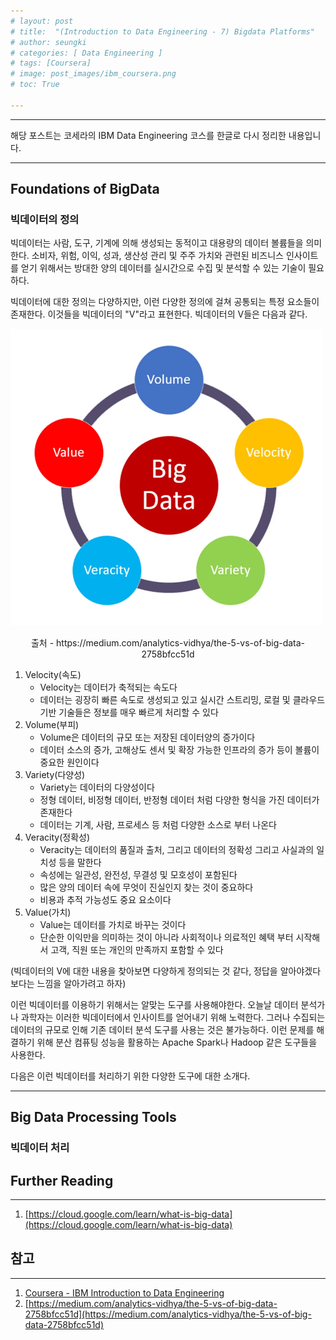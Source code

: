 ```yaml
---
# layout: post
# title:  "(Introduction to Data Engineering - 7) Bigdata Platforms"
# author: seungki
# categories: [ Data Engineering ]
# tags: [Coursera]
# image: post_images/ibm_coursera.png
# toc: True

---
```


---

해당 포스트는 코세라의 IBM Data Engineering 코스를 한글로 다시 정리한 내용입니다.

---

## Foundations of BigData

### 빅데이터의 정의

빅데이터는 사람, 도구, 기계에 의해 생성되는 동적이고 대용량의 데이터 볼륨들을 의미한다. 소비자, 위험, 이익, 성과, 생산성 관리 및 주주 가치와 관련된 비즈니스 인사이트를 얻기 위해서는 방대한 양의 데이터를 실시간으로 수집 및 분석할 수 있는 기술이 필요하다. 

빅데이터에 대한 정의는 다양하지만, 이런 다양한 정의에 걸쳐 공통되는 특정 요소들이 존재한다. 이것들을 빅데이터의 "V"라고 표현한다. 빅데이터의 V들은 다음과 같다.

<img src="../post_images/2023-09-14-data_engineer_ibm_7/5v.webp" alt="5v" style="zoom: 50%;" />

<p align='center'>출처 - https://medium.com/analytics-vidhya/the-5-vs-of-big-data-2758bfcc51d</p>

1. Velocity(속도)
   * Velocity는 데이터가 축적되는 속도다
   * 데이터는 굉장히 빠른 속도로 생성되고 있고 실시간 스트리밍, 로컬 및 클라우드 기반 기술들은 정보를 매우 빠르게 처리할 수 있다
2. Volume(부피)
   * Volume은 데이터의 규모 또는 저장된 데이터양의 증가이다
   * 데이터 소스의 증가, 고해상도 센서 및 확장 가능한 인프라의 증가 등이 볼륨이 중요한 원인이다
3. Variety(다양성)
   * Variety는 데이터의 다양성이다
   * 정형 데이터, 비정형 데이터, 반정형 데이터 처럼 다양한 형식을 가진 데이터가 존재한다
   * 데이터는 기계, 사람, 프로세스 등 처럼 다양한 소스로 부터 나온다
4. Veracity(정확성)
   * Veracity는 데이터의 품질과 출처, 그리고 데이터의 정확성 그리고 사실과의 일치성 등을 말한다
   * 속성에는 일관성, 완전성, 무결성 및 모호성이 포함된다
   * 많은 양의 데이터 속에 무엇이 진실인지 찾는 것이 중요하다
   * 비용과 추적 가능성도 중요 요소이다
5. Value(가치)
   * Value는 데이터를 가치로 바꾸는 것이다
   * 단순한 이익만을 의미하는 것이 아니라 사회적이나 의료적인 혜택 부터 시작해서 고객, 직원 또는 개인의 만족까지 포함할 수 있다

(빅데이터의 V에 대한 내용을 찾아보면 다양하게 정의되는 것 같다, 정답을 알아야겠다 보다는 느낌을 알아가려고 하자)

이런 빅데이터를 이용하기 위해서는 알맞는 도구를 사용해야한다. 오늘날 데이터 분석가나 과학자는 이러한 빅데이터에서 인사이트를 얻어내기 위해 노력한다. 그러나 수집되는 데이터의 규모로 인해 기존 데이터 분석 도구를 사용는 것은 불가능하다. 이런 문제를 해결하기 위해 분산 컴퓨팅 성능을 활용하는 Apache Spark나 Hadoop 같은 도구들을 사용한다. 

다음은 이런 빅데이터를 처리하기 위한 다양한 도구에 대한 소개다.

---

## Big Data Processing Tools

### 빅데이터 처리

















## Further Reading

---

1. [https://cloud.google.com/learn/what-is-big-data](https://cloud.google.com/learn/what-is-big-data)



## 참고

---

1. [Coursera - IBM Introduction to Data Engineering](https://www.coursera.org/learn/introduction-to-data-engineering)
1. [https://medium.com/analytics-vidhya/the-5-vs-of-big-data-2758bfcc51d](https://medium.com/analytics-vidhya/the-5-vs-of-big-data-2758bfcc51d)